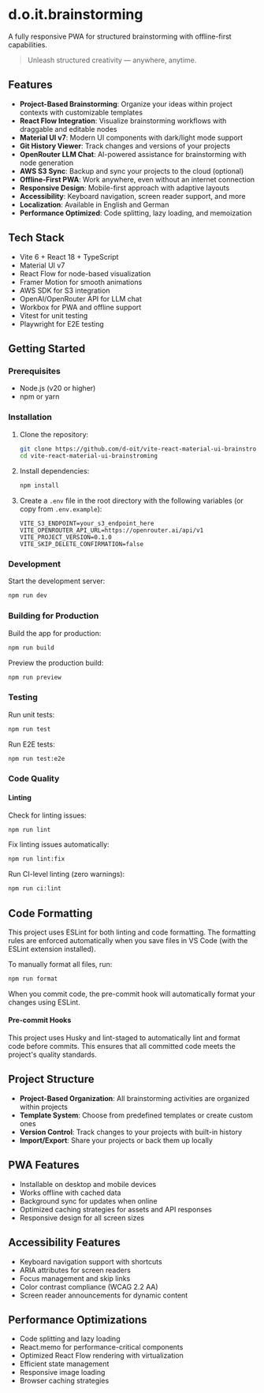 # d.o.it.brainstorming

A fully responsive PWA for structured brainstorming with offline-first capabilities.

> Unleash structured creativity — anywhere, anytime.

## Features

- **Project-Based Brainstorming**: Organize your ideas within project contexts with customizable templates
- **React Flow Integration**: Visualize brainstorming workflows with draggable and editable nodes
- **Material UI v7**: Modern UI components with dark/light mode support
- **Git History Viewer**: Track changes and versions of your projects
- **OpenRouter LLM Chat**: AI-powered assistance for brainstorming with node generation
- **AWS S3 Sync**: Backup and sync your projects to the cloud (optional)
- **Offline-First PWA**: Work anywhere, even without an internet connection
- **Responsive Design**: Mobile-first approach with adaptive layouts
- **Accessibility**: Keyboard navigation, screen reader support, and more
- **Localization**: Available in English and German
- **Performance Optimized**: Code splitting, lazy loading, and memoization

## Tech Stack

- Vite 6 + React 18 + TypeScript
- Material UI v7
- React Flow for node-based visualization
- Framer Motion for smooth animations
- AWS SDK for S3 integration
- OpenAI/OpenRouter API for LLM chat
- Workbox for PWA and offline support
- Vitest for unit testing
- Playwright for E2E testing

## Getting Started

### Prerequisites

- Node.js (v20 or higher)
- npm or yarn

### Installation

1. Clone the repository:

   ```bash
   git clone https://github.com/d-oit/vite-react-material-ui-brainstroming.git
   cd vite-react-material-ui-brainstroming
   ```

2. Install dependencies:

   ```bash
   npm install
   ```

3. Create a `.env` file in the root directory with the following variables (or copy from `.env.example`):

   ```env
   VITE_S3_ENDPOINT=your_s3_endpoint_here
   VITE_OPENROUTER_API_URL=https://openrouter.ai/api/v1
   VITE_PROJECT_VERSION=0.1.0
   VITE_SKIP_DELETE_CONFIRMATION=false
   ```

### Development

Start the development server:

```bash
npm run dev
```

### Building for Production

Build the app for production:

```bash
npm run build
```

Preview the production build:

```bash
npm run preview
```

### Testing

Run unit tests:

```bash
npm run test
```

Run E2E tests:

```bash
npm run test:e2e
```

### Code Quality

#### Linting

Check for linting issues:

```bash
npm run lint
```

Fix linting issues automatically:

```bash
npm run lint:fix
```

Run CI-level linting (zero warnings):

```bash
npm run ci:lint
```

## Code Formatting

This project uses ESLint for both linting and code formatting. The formatting rules are enforced automatically when you save files in VS Code (with the ESLint extension installed).

To manually format all files, run:

```bash
npm run format
```

When you commit code, the pre-commit hook will automatically format your changes using ESLint.

#### Pre-commit Hooks

This project uses Husky and lint-staged to automatically lint and format code before commits. This ensures that all committed code meets the project's quality standards.

## Project Structure

- **Project-Based Organization**: All brainstorming activities are organized within projects
- **Template System**: Choose from predefined templates or create custom ones
- **Version Control**: Track changes to your projects with built-in history
- **Import/Export**: Share your projects or back them up locally

## PWA Features

- Installable on desktop and mobile devices
- Works offline with cached data
- Background sync for updates when online
- Optimized caching strategies for assets and API responses
- Responsive design for all screen sizes

## Accessibility Features

- Keyboard navigation support with shortcuts
- ARIA attributes for screen readers
- Focus management and skip links
- Color contrast compliance (WCAG 2.2 AA)
- Screen reader announcements for dynamic content

## Performance Optimizations

- Code splitting and lazy loading
- React.memo for performance-critical components
- Optimized React Flow rendering with virtualization
- Efficient state management
- Responsive image loading
- Browser caching strategies

